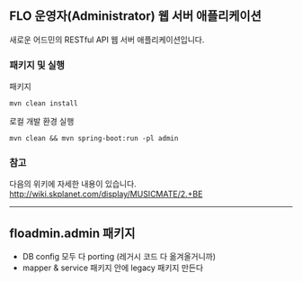 ## FLO 운영자(Administrator) 웹 서버 애플리케이션
새로운 어드민의 RESTful API 웹 서버 애플리케이션입니다.

### 패키지 및 실행
패키지
```$xslt
mvn clean install
```

로컬 개발 환경 실행

```$xslt
mvn clean && mvn spring-boot:run -pl admin
```
### 참고
다음의 위키에 자세한 내용이 있습니다. 
http://wiki.skplanet.com/display/MUSICMATE/2.+BE

---

## floadmin.admin 패키지
- DB config 모두 다 porting (레거시 코드 다 옮겨올거니까)
- mapper & service 패키지 안에 legacy 패키지 만든다